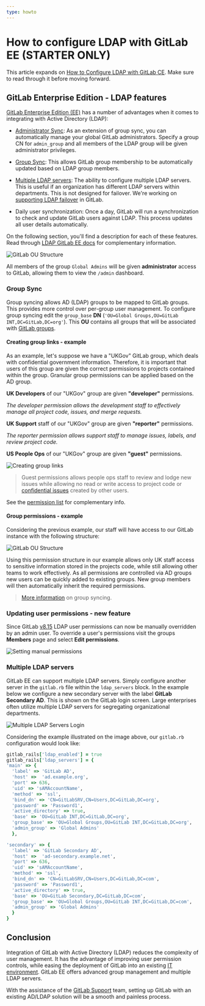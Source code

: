 ```yaml
---
type: howto
---
```


# How to configure LDAP with GitLab EE **(STARTER ONLY)**

This article expands on [How to Configure LDAP with GitLab CE](../how_to_configure_ldap_gitlab_ce/index.md). Make sure to read through it before moving forward.

## GitLab Enterprise Edition - LDAP features

[GitLab Enterprise Edition (EE)](https://about.gitlab.com/pricing/) has a number of advantages when it comes to integrating with Active Directory (LDAP):

- [Administrator Sync](../ldap-ee.md#administrator-sync): As an extension of group sync, you can automatically manage your global GitLab administrators. Specify a group CN for `admin_group` and all members of the LDAP group will be given administrator privileges.
- [Group Sync](#group-sync): This allows GitLab group membership to be automatically updated based on LDAP group members.
- [Multiple LDAP servers](#multiple-ldap-servers): The ability to configure multiple LDAP servers. This is useful if an organization has different LDAP servers within departments. This is not designed for failover. We're working on [supporting LDAP failover](https://gitlab.com/gitlab-org/gitlab/issues/139) in GitLab.

- Daily user synchronization: Once a day, GitLab will run a synchronization to check and update GitLab users against LDAP. This process updates all user details automatically.

On the following section, you'll find a description for each of these features. Read through [LDAP GitLab EE docs](../ldap-ee.md) for complementary information.

![GitLab OU Structure](img/admin_group.png)

All members of the group `Global Admins` will be given **administrator** access to GitLab, allowing them to view the `/admin` dashboard.

### Group Sync

Group syncing allows AD (LDAP) groups to be mapped to GitLab groups. This provides more control over per-group user management. To configure group syncing edit the `group_base` **DN** (`'OU=Global Groups,OU=GitLab INT,DC=GitLab,DC=org'`). This **OU** contains all groups that will be associated with [GitLab groups](../../../user/group/index.md).

#### Creating group links - example

As an example, let's suppose we have a "UKGov" GitLab group, which deals with confidential government information. Therefore, it is important that users of this group are given the correct permissions to projects contained within the group. Granular group permissions can be applied based on the AD group.

**UK Developers** of our "UKGov" group are given **"developer"** permissions.

_The developer permission allows the development staff to effectively manage all project code, issues, and merge requests._

**UK Support** staff of our "UKGov" group are given **"reporter"** permissions.

_The reporter permission allows support staff to manage issues, labels, and review project code._

**US People Ops** of our "UKGov" group are given **"guest"** permissions.

![Creating group links](img/group_linking.gif)

> Guest permissions allows people ops staff to review and lodge new issues while allowing no read or write access to project code or [confidential issues](../../../user/project/issues/confidential_issues.md#permissions-and-access-to-confidential-issues) created by other users.

See the [permission list](../../../user/permissions.md) for complementary info.

#### Group permissions - example

Considering the previous example, our staff will have
access to our GitLab instance with the following structure:

![GitLab OU Structure](img/group_link_final.png)

Using this permission structure in our example allows only UK staff access to sensitive information stored in the projects code, while still allowing other teams to work effectively. As all permissions are controlled via AD groups new users can be quickly added to existing groups. New group members will then automatically inherit the required permissions.

> [More information](../ldap-ee.md#group-sync) on group syncing.

### Updating user permissions - new feature

Since GitLab [v8.15](https://gitlab.com/gitlab-org/gitlab/merge_requests/822) LDAP user permissions can now be manually overridden by an admin user. To override a user's permissions visit the groups **Members** page and select **Edit permissions**.

![Setting manual permissions](img/manual_permissions.gif)

### Multiple LDAP servers

GitLab EE can support multiple LDAP servers. Simply configure another server in the `gitlab.rb` file within the `ldap_servers` block. In the example below we configure a new secondary server with the label **GitLab Secondary AD**. This is shown on the GitLab login screen. Large enterprises often utilize multiple LDAP servers for segregating organizational departments.

![Multiple LDAP Servers Login](img/multi_login.gif)

Considering the example illustrated on the image above,
our `gitlab.rb` configuration would look like:

```ruby
gitlab_rails['ldap_enabled'] = true
gitlab_rails['ldap_servers'] = {
'main' => {
  'label' => 'GitLab AD',
  'host' =>  'ad.example.org',
  'port' => 636,
  'uid' => 'sAMAccountName',
  'method' => 'ssl',
  'bind_dn' => 'CN=GitLabSRV,CN=Users,DC=GitLab,DC=org',
  'password' => 'Password1',
  'active_directory' => true,
  'base' => 'OU=GitLab INT,DC=GitLab,DC=org',
  'group_base' => 'OU=Global Groups,OU=GitLab INT,DC=GitLab,DC=org',
  'admin_group' => 'Global Admins'
  },

'secondary' => {
  'label' => 'GitLab Secondary AD',
  'host' =>  'ad-secondary.example.net',
  'port' => 636,
  'uid' => 'sAMAccountName',
  'method' => 'ssl',
  'bind_dn' => 'CN=GitLabSRV,CN=Users,DC=GitLab,DC=com',
  'password' => 'Password1',
  'active_directory' => true,
  'base' => 'OU=GitLab Secondary,DC=GitLab,DC=com',
  'group_base' => 'OU=Global Groups,OU=GitLab INT,DC=GitLab,DC=com',
  'admin_group' => 'Global Admins'
  }
}
```

## Conclusion

Integration of GitLab with Active Directory (LDAP) reduces the complexity of user management.
It has the advantage of improving user permission controls, while easing the deployment of GitLab into an existing [IT environment](https://www.techopedia.com/definition/29199/it-infrastructure). GitLab EE offers advanced group management and multiple LDAP servers.

With the assistance of the [GitLab Support](https://about.gitlab.com/support/) team, setting up GitLab with an existing AD/LDAP solution will be a smooth and painless process.

<!-- ## Troubleshooting

Include any troubleshooting steps that you can foresee. If you know beforehand what issues
one might have when setting this up, or when something is changed, or on upgrading, it's
important to describe those, too. Think of things that may go wrong and include them here.
This is important to minimize requests for support, and to avoid doc comments with
questions that you know someone might ask.

Each scenario can be a third-level heading, e.g. `### Getting error message X`.
If you have none to add when creating a doc, leave this section in place
but commented out to help encourage others to add to it in the future. -->
